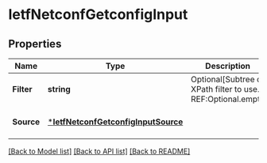 # IetfNetconfGetconfigInput

## Properties
Name | Type | Description | Notes
------------ | ------------- | ------------- | -------------
**Filter** | **string** | Optional[Subtree or XPath filter to use.] REF:Optional.empty | [optional] [default to null]
**Source** | [***IetfNetconfGetconfigInputSource**](ietf.netconf.getconfig.input.Source.md) |  | [optional] [default to null]

[[Back to Model list]](../README.md#documentation-for-models) [[Back to API list]](../README.md#documentation-for-api-endpoints) [[Back to README]](../README.md)


